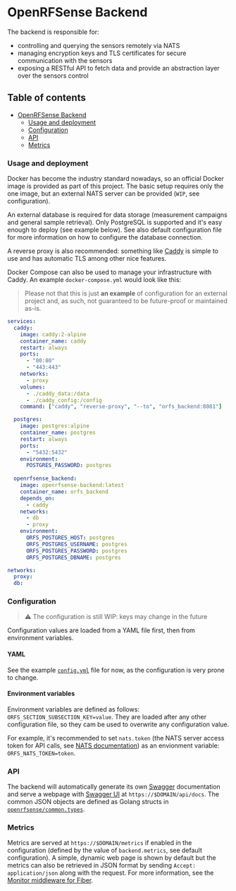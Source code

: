 # OpenRFSense Backend
The backend is responsible for:
- controlling and querying the sensors remotely via NATS
- managing encryption keys and TLS certificates for secure communication with the sensors
- exposing a RESTful API to fetch data and provide an abstraction layer over the sensors control

## Table of contents <!-- omit in toc -->
- [OpenRFSense Backend](#openrfsense-backend)
    - [Usage and deployment](#usage-and-deployment)
    - [Configuration](#configuration)
    - [API](#api)
    - [Metrics](#metrics)

### Usage and deployment
Docker has become the industry standard nowadays, so an official Docker image is provided as part of this project. The basic setup requires only the one image, but an external NATS server can be provided (`WIP`, see configuration).

An external database is required for data storage (measurement campaigns and general sample retrieval). Only PostgreSQL is supported and it's easy enough to deploy (see example below). See also default configuration file for more information on how to configure the database connection.

A reverse proxy is also recommended: something like [Caddy](https://caddyserver.com/) is simple to use and has automatic TLS among other nice features.

Docker Compose can also be used to manage your infrastructure with Caddy. An example `docker-compose.yml` would look like this:
> Please not that this is just **an example** of configuration for an external project and, as such, not guaranteed to be future-proof or maintained as-is.
<!-- TODO: add TLS docs for embedded NATS -->
```yaml
services:
  caddy:
    image: caddy:2-alpine
    container_name: caddy
    restart: always
    ports:
      - "80:80"
      - "443:443"
    networks:
      - proxy
    volumes:
      - ./caddy_data:/data
      - ./caddy_config:/config
    command: ["caddy", "reverse-proxy", "--to", "orfs_backend:8081"]

  postgres:
    image: postgres:alpine
    container_name: postgres
    restart: always
    ports:
      - "5432:5432"
    environment:
      POSTGRES_PASSWORD: postgres
  
  openrfsense_backend:
    image: openrfsense-backend:latest
    container_name: orfs_backend
    depends_on:
      - caddy
    networks:
      - db
      - proxy
    environment:
      ORFS_POSTGRES_HOST: postgres
      ORFS_POSTGRES_USERNAME: postgres
      ORFS_POSTGRES_PASSWORD: postgres
      ORFS_POSTGRES_DBNAME: postgres

networks:
  proxy:
  db:
```

### Configuration
> ⚠️ The configuration is still WIP: keys may change in the future

Configuration values are loaded from a YAML file first, then from environment variables.

#### YAML
See the example [`config.yml`](./config.yml) file for now, as the configuration is very prone to change.

#### Environment variables
Environment variables are defined as follows: `ORFS_SECTION_SUBSECTION_KEY=value`. They are loaded after any other configuration file, so they cam be used to overwrite any configuration value.

For example, it's recommended to set `nats.token` (the NATS server access token for API calls, see [NATS documentation](https://docs.nats.io/running-a-nats-service/configuration/securing_nats/auth_intro/tokens)) as an envionment variable: `ORFS_NATS_TOKEN=token`.

### API
The backend will automatically generate its own [Swagger](https://swagger.io/) documentation and serve a webpage with [Swagger UI](https://swagger.io/tools/swagger-ui/) at `https://$DOMAIN/api/docs`. The common JSON objects are defined as Golang structs in [`openrfsense/common.types`](https://github.com/openrfsense/common).

### Metrics
Metrics are served at `https://$DOMAIN/metrics` if enabled in the configuration (defined by the value of `backend.metrics`, see default configuration). A simple, dynamic web page is shown by default but the metrics can also be retrieved in JSON format by sending `Accept: application/json` along with the request. For more information, see the [Monitor middleware for Fiber](https://docs.gofiber.io/api/middleware/monitor).
